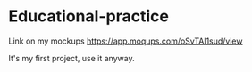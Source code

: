 # Educational-practice

Link on my mockups
https://app.moqups.com/oSvTAl1sud/view

It's my first project, use it anyway.